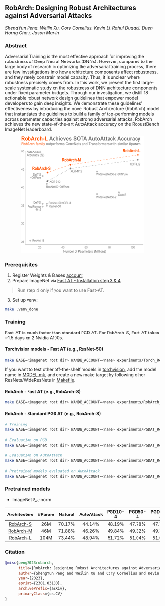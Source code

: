## RobArch: Designing Robust Architectures against Adversarial Attacks
*ShengYun Peng, Weilin Xu, Cory Cornelius, Kevin Li, Rahul Duggal, Duen Horng Chau, Jason Martin*

### Abstract
Adversarial Training is the most effective approach for improving the robustness of Deep Neural Networks (DNNs). However, compared to the large body of research in optimizing the adversarial training process, there are few investigations into how architecture components affect robustness, and they rarely constrain model capacity. Thus, it is unclear where robustness precisely comes from. In this work, we present the first large-scale systematic study on the robustness of DNN architecture components under fixed parameter budgets. Through our investigation, we distill 18 actionable robust network design guidelines that empower model developers to gain deep insights. We demonstrate these guidelines' effectiveness by introducing the novel Robust Architecture (RobArch) model that instantiates the guidelines to build a family of top-performing models across parameter capacities against strong adversarial attacks. RobArch achieves the new state-of-the-art AutoAttack accuracy on the RobustBench ImageNet leaderboard.

<p align="center">
    <img src="imgs/aa-sota.png" alt="drawing" width="400"/>
</p>

### Prerequisites
1. Register Weights & Biases [account](https://wandb.ai/site)
2. Prepare ImageNet via [Fast AT - Installation step 3 & 4](https://github.com/locuslab/fast_adversarial/tree/master/ImageNet)
> Run step 4 only if you want to use Fast-AT.
3. Set up venv:
```bash
make .venv_done
```

### Training
Fast-AT is much faster than standard PGD AT. For RobArch-S, Fast-AT takes ~1.5 days on 2 Nvidia A100s.
#### Torchvision models - Fast AT (e.g., ResNet-50)
```bash
make BASE=<imagenet root dir> WANDB_ACCOUNT=<name> experiments/Torch_ResNet50/.done_test_pgd
```
If you want to test other off-the-shelf models in [torchvision](https://pytorch.org/vision/stable/models.html#classification), add the model name in [MODEL.mk](MODEL.mk), and create a new make target by following other ResNets/WideResNets in [Makefile](Makefile).
#### RobArch - Fast AT (e.g., RobArch-S)
```bash
make BASE=<imagenet root dir> WANDB_ACCOUNT=<name> experiments/RobArch_S/.done_test_pgd
```

#### RobArch - Standard PGD AT (e.g., RobArch-S)
```bash
# Training
make BASE=<imagenet root dir> WANDB_ACCOUNT=<name> experiments/PGDAT_RobArch_S/.done_train

# Evaluation on PGD
make BASE=<imagenet root dir> WANDB_ACCOUNT=<name> experiments/PGDAT_RobArch_S/.done_test_pgd

# Evaluation on AutoAttack
make BASE=<imagenet root dir> WANDB_ACCOUNT=<name> experiments/PGDAT_RobArch_S/.done_test_aa

# Pretrained models evaluated on AutoAttack
make BASE=<imagenet root dir> WANDB_ACCOUNT=<name> experiments/PGDAT_RobArch_S/.done_test_pretrained
```


### Pretrained models
- ImageNet $\ell_\infty$-norm

| Architecture | #Param | Natural | AutoAttack | PGD10-4 | PGD50-4 | PGD100-4 | PGD100-2 | PGD100-8 |
| :--: | :--: | :--: | :--: | :--: | :--: | :--: | :--: | :--: |
| [RobArch-S](https://huggingface.co/poloclub/RobArch/resolve/main/pretrained/robarch_s.pt) | 26M | 70.17% | 44.14% | 48.19% | 47.78% | 47.77% | 60.06% | 21.77% |
| [RobArch-M](https://huggingface.co/poloclub/RobArch/resolve/main/pretrained/robarch_m.pt) | 46M | 71.88% | 46.26% | 49.84% | 49.32% | 49.30% | 61.89% | 23.01% |
| [RobArch-L](https://huggingface.co/poloclub/RobArch/resolve/main/pretrained/robarch_l.pt) | 104M | 73.44% | 48.94% | 51.72% | 51.04% | 51.03% | 63.49% | 25.31% |



### Citation

```bibtex
@misc{peng2023robarch,
      title={RobArch: Designing Robust Architectures against Adversarial Attacks}, 
      author={ShengYun Peng and Weilin Xu and Cory Cornelius and Kevin Li and Rahul Duggal and Duen Horng Chau and Jason Martin},
      year={2023},
      eprint={2301.03110},
      archivePrefix={arXiv},
      primaryClass={cs.CV}
}
```
